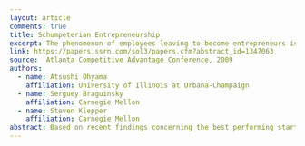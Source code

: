 ```yaml
---
layout: article
comments: true
title: Schumpeterian Entrepreneurship
excerpt: The phenomenon of employees leaving to become entrepreneurs is discussed in terms of Schumpeter's influential theory of entrepreneurship, and this theory is tested using data on actual entrepreneurs.
link: https://papers.ssrn.com/sol3/papers.cfm?abstract_id=1347063
source:  Atlanta Competitive Advantage Conference, 2009
authors:
  - name: Atsushi Ohyama
    affiliation: University of Illinois at Urbana-Champaign
  - name: Serguey Braguinsky
    affiliation: Carnegie Mellon
  - name: Steven Klepper
    affiliation: Carnegie Mellon
abstract: Based on recent findings concerning the best performing startups, we develop a model of Schumpeterian entrepreneurship in which founders exploit ideas they learned through their employment. The model yields distinctive implications about how labor market experience and earnings at work influence the probability of a worker becoming an entrepreneur, earnings as an entrepreneur relative to paid work, and persistence in entrepreneurship. These implications are tested using data on the earnings of scientists and engineers, which are common founders of high growth startups. The sample is pared down to those that worked in and founded businesses related to their education in order to isolate the best candidates for Schumpeterian entrepreneurship.
---
```

